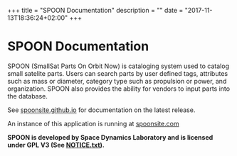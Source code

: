 +++
title = "SPOON Documentation"
description = ""
date = "2017-11-13T18:36:24+02:00"
+++

# SPOON Documentation

SPOON (SmallSat Parts On Orbit Now) is cataloging system used to catalog small satelite parts. Users can search parts by user defined tags, attributes such as mass or diameter, category type such as propulsion or power, and organization. SPOON also provides the ability for vendors to input parts into the database.

See [spoonsite.github.io](https://spoonsite.github.io) for documentation on the latest release.

An instance of this application is running at [spoonsite.com](https://spoonsite.com/openstorefront/login/index.html)

**SPOON is developed by Space Dynamics Laboratory and is licensed under GPL V3 (See [NOTICE.txt](https://github.com/di2e/openstorefront/blob/STORE-587_report-history-lifecycle/NOTICE.txt)).**